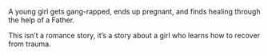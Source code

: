 A young girl gets gang-rapped, ends up pregnant, and finds healing through the help of a Father.

This isn’t a romance story, it’s a story about a girl who learns how to recover from trauma.

